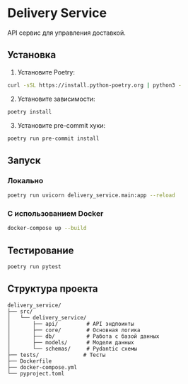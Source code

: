 # Delivery Service

API сервис для управления доставкой.

## Установка

1. Установите Poetry:
```bash
curl -sSL https://install.python-poetry.org | python3 -
```

2. Установите зависимости:
```bash
poetry install
```

3. Установите pre-commit хуки:
```bash
poetry run pre-commit install
```

## Запуск

### Локально

```bash
poetry run uvicorn delivery_service.main:app --reload
```

### С использованием Docker

```bash
docker-compose up --build
```

## Тестирование

```bash
poetry run pytest
```

## Структура проекта

```
delivery_service/
├── src/
│   └── delivery_service/
│       ├── api/         # API эндпоинты
│       ├── core/        # Основная логика
│       ├── db/          # Работа с базой данных
│       ├── models/      # Модели данных
│       └── schemas/     # Pydantic схемы
├── tests/              # Тесты
├── Dockerfile
├── docker-compose.yml
└── pyproject.toml
```
